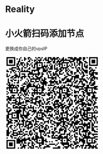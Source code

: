 # Reality

# 小火箭扫码添加节点
更换成你自己的vpsIP

<img src="https://github.com/sengnie/Reality/blob/main/url.png" alt="示例照片" width="300" height="300">
